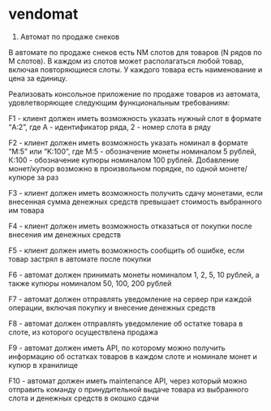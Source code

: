 # vendomat

1. Автомат по продаже снеков

В автомате по продаже снеков есть NM слотов для товаров (N рядов по M слотов). В каждом из слотов может располагаться любой товар, включая повторяющиеся слоты. У каждого товара есть наименование и цена за единицу.

Реализовать консольное приложение по продаже товаров из автомата, удовлетворяющее следующим функциональным требованиям:

F1 - клиент должен иметь возможность указать нужный слот в формате “A:2”, где A - идентификатор ряда, 2 - номер слота в ряду

F2 - клиент должен иметь возможность указать номинал в формате “M:5” или “K:100”, где М:5 - обозначение монеты номиналом 5 рублей, К:100 - обозначение купюры номиналом 100 рублей. Добавление монет/купюр возможно в произвольном порядке, по одной монете/купюре за раз

F3 - клиент должен иметь возможность получить сдачу монетами, если внесенная сумма денежных средств превышает стоимость выбранного им товара

F4 - клиент должен иметь возможность отказаться от покупки после внесения им денежных средств

F5 - клиент должен иметь возможность сообщить об ошибке, если товар застрял в автомате после покупки

F6 - автомат должен принимать монеты номиналом 1, 2, 5, 10 рублей, а также купюры номиналом 50, 100, 200 рублей

F7 - автомат должен отправлять уведомление на сервер при каждой операции, включая покупку и внесение денежных средств

F8 - автомат должен отправлять уведомление об остатке товара в слоте, из которого осуществлена продажа

F9 - автомат должен иметь API, по которому можно получить информацию об остатках товаров в каждом слоте и номинале монет и купюр в хранилище

F10 - автомат должен иметь maintenance API, через который можно отправить команду о принудительной выдаче товара из выбранного слота и денежных средств в окошко сдачи
